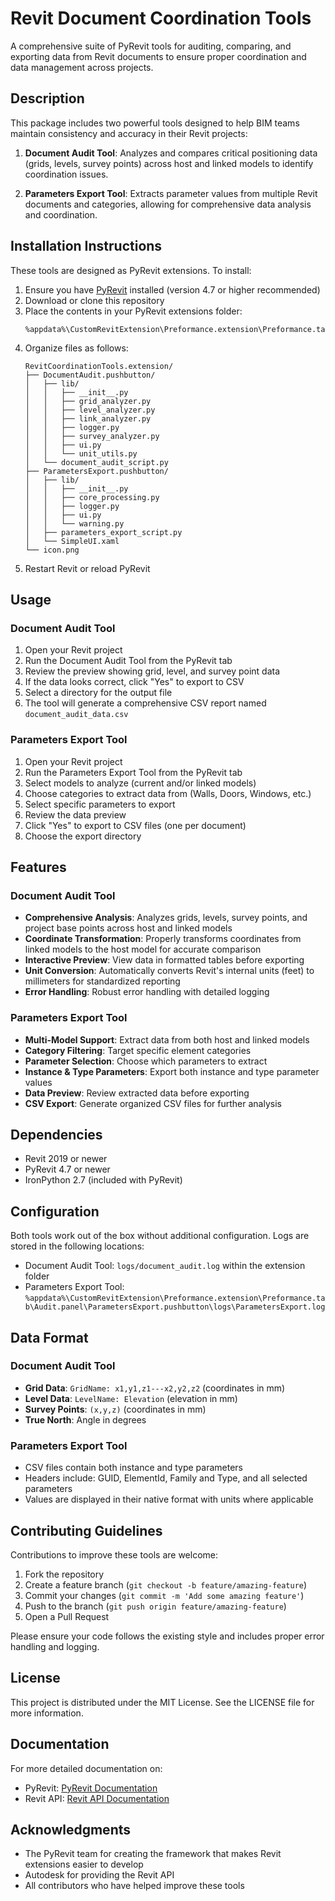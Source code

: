 # Revit Document Coordination Tools

A comprehensive suite of PyRevit tools for auditing, comparing, and exporting data from Revit documents to ensure proper coordination and data management across projects.

## Description

This package includes two powerful tools designed to help BIM teams maintain consistency and accuracy in their Revit projects:

1. **Document Audit Tool**: Analyzes and compares critical positioning data (grids, levels, survey points) across host and linked models to identify coordination issues.

2. **Parameters Export Tool**: Extracts parameter values from multiple Revit documents and categories, allowing for comprehensive data analysis and coordination.

## Installation Instructions

These tools are designed as PyRevit extensions. To install:

1. Ensure you have [PyRevit](https://github.com/eirannejad/pyrevit) installed (version 4.7 or higher recommended)
2. Download or clone this repository
3. Place the contents in your PyRevit extensions folder:
   ```
   %appdata%\CustomRevitExtension\Preformance.extension\Preformance.tab\Audit.panel\ParametersExport.pushbutton
   ```
4. Organize files as follows:
   ```
   RevitCoordinationTools.extension/
   ├── DocumentAudit.pushbutton/
   │   ├── lib/
   │   │   ├── __init__.py
   │   │   ├── grid_analyzer.py
   │   │   ├── level_analyzer.py
   │   │   ├── link_analyzer.py
   │   │   ├── logger.py
   │   │   ├── survey_analyzer.py
   │   │   ├── ui.py
   │   │   └── unit_utils.py
   │   └── document_audit_script.py
   ├── ParametersExport.pushbutton/
   │   ├── lib/
   │   │   ├── __init__.py
   │   │   ├── core_processing.py
   │   │   ├── logger.py
   │   │   ├── ui.py
   │   │   └── warning.py
   │   ├── parameters_export_script.py
   │   └── SimpleUI.xaml
   └── icon.png
   ```
5. Restart Revit or reload PyRevit

## Usage

### Document Audit Tool

1. Open your Revit project
2. Run the Document Audit Tool from the PyRevit tab
3. Review the preview showing grid, level, and survey point data
4. If the data looks correct, click "Yes" to export to CSV
5. Select a directory for the output file
6. The tool will generate a comprehensive CSV report named `document_audit_data.csv`

### Parameters Export Tool

1. Open your Revit project
2. Run the Parameters Export Tool from the PyRevit tab
3. Select models to analyze (current and/or linked models)
4. Choose categories to extract data from (Walls, Doors, Windows, etc.)
5. Select specific parameters to export
6. Review the data preview
7. Click "Yes" to export to CSV files (one per document)
8. Choose the export directory

## Features

### Document Audit Tool

- **Comprehensive Analysis**: Analyzes grids, levels, survey points, and project base points across host and linked models
- **Coordinate Transformation**: Properly transforms coordinates from linked models to the host model for accurate comparison
- **Interactive Preview**: View data in formatted tables before exporting
- **Unit Conversion**: Automatically converts Revit's internal units (feet) to millimeters for standardized reporting
- **Error Handling**: Robust error handling with detailed logging

### Parameters Export Tool

- **Multi-Model Support**: Extract data from both host and linked models
- **Category Filtering**: Target specific element categories
- **Parameter Selection**: Choose which parameters to extract
- **Instance & Type Parameters**: Export both instance and type parameter values
- **Data Preview**: Review extracted data before exporting
- **CSV Export**: Generate organized CSV files for further analysis

## Dependencies

- Revit 2019 or newer
- PyRevit 4.7 or newer
- IronPython 2.7 (included with PyRevit)

## Configuration

Both tools work out of the box without additional configuration. Logs are stored in the following locations:

- Document Audit Tool: `logs/document_audit.log` within the extension folder
- Parameters Export Tool: `%appdata%\CustomRevitExtension\Preformance.extension\Preformance.tab\Audit.panel\ParametersExport.pushbutton\logs\ParametersExport.log`

## Data Format

### Document Audit Tool

- **Grid Data**: `GridName: x1,y1,z1---x2,y2,z2` (coordinates in mm)
- **Level Data**: `LevelName: Elevation` (elevation in mm)
- **Survey Points**: `(x,y,z)` (coordinates in mm)
- **True North**: Angle in degrees

### Parameters Export Tool

- CSV files contain both instance and type parameters
- Headers include: GUID, ElementId, Family and Type, and all selected parameters
- Values are displayed in their native format with units where applicable

## Contributing Guidelines

Contributions to improve these tools are welcome:

1. Fork the repository
2. Create a feature branch (`git checkout -b feature/amazing-feature`)
3. Commit your changes (`git commit -m 'Add some amazing feature'`)
4. Push to the branch (`git push origin feature/amazing-feature`)
5. Open a Pull Request

Please ensure your code follows the existing style and includes proper error handling and logging.

## License

This project is distributed under the MIT License. See the LICENSE file for more information.    

## Documentation

For more detailed documentation on:
- PyRevit: [PyRevit Documentation](https://www.notion.so/pyRevit-bd907d6292ed4ce997c46e84b6ef67a0)
- Revit API: [Revit API Documentation](https://www.revitapidocs.com/)

## Acknowledgments

- The PyRevit team for creating the framework that makes Revit extensions easier to develop
- Autodesk for providing the Revit API
- All contributors who have helped improve these tools
